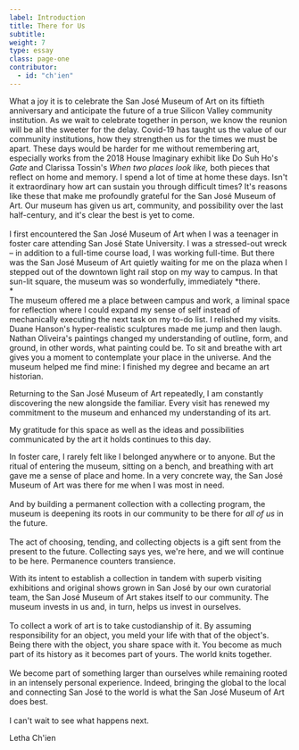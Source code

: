 ```yaml
---
label: Introduction
title: There for Us
subtitle:
weight: 7
type: essay
class: page-one
contributor:
  - id: "ch'ien"
---
```


What a joy it is to celebrate the San José Museum of Art on its fiftieth anniversary and anticipate the future of a true Silicon Valley community institution. As we wait to celebrate together in person, we know the reunion will be all the sweeter for the delay. Covid-19 has taught us the value of our community institutions, how they strengthen us for the times we must be apart. These days would be harder for me without remembering art, especially works from the 2018 House Imaginary exhibit like Do Suh Ho's *Gate* and Clarissa Tossin's *When two places look like,* both pieces that reflect on home and memory. I spend a lot of time at home these days. Isn't it extraordinary how art can sustain you through difficult times? It's reasons like these that make me profoundly grateful for the San José Museum of Art. Our museum has given us art, community, and possibility over the last half-century, and it's clear the best is yet to come.\
\
I first encountered the San José Museum of Art when I was a teenager in foster care attending San José State University. I was a stressed-out wreck – in addition to a full-time course load, I was working full-time. But there was the San José Museum of Art quietly waiting for me on the plaza when I stepped out of the downtown light rail stop on my way to campus. In that sun-lit square, the museum was so wonderfully, immediately *there.\
*\
The museum offered me a place between campus and work, a liminal space for reflection where I could expand my sense of self instead of mechanically executing the next task on my to-do list. I relished my visits. Duane Hanson's hyper-realistic sculptures made me jump and then laugh. Nathan Oliveira's paintings changed my understanding of outline, form, and ground, in other words, what painting could be. To sit and breathe with art gives you a moment to contemplate your place in the universe. And the museum helped me find mine: I finished my degree and became an art historian.

Returning to the San José Museum of Art repeatedly, I am constantly discovering the new alongside the familiar. Every visit has renewed my commitment to the museum and enhanced my understanding of its art.

My gratitude for this space as well as the ideas and possibilities communicated by the art it holds continues to this day.

In foster care, I rarely felt like I belonged anywhere or to anyone. But the ritual of entering the museum, sitting on a bench, and breathing with art gave me a sense of place and home. In a very concrete way, the San José Museum of Art was there for me when I was most in need.\
\
And by building a permanent collection with a collecting program, the museum is deepening its roots in our community to be there for *all of us* in the future.\
\
The act of choosing, tending, and collecting objects is a gift sent from the present to the future. Collecting says yes, we're here, and we will continue to be here. Permanence counters transience.

With its intent to establish a collection in tandem with superb visiting exhibitions and original shows grown in San José by our own curatorial team, the San José Museum of Art stakes itself to our community. The museum invests in us and, in turn, helps us invest in ourselves.\
\
To collect a work of art is to take custodianship of it. By assuming responsibility for an object, you meld your life with that of the object's. Being there with the object, you share space with it. You become as much part of its history as it becomes part of yours. The world knits together.\
\
We become part of something larger than ourselves while remaining rooted in an intensely personal experience. Indeed, bringing the global to the local and connecting San José to the world is what the San José Museum of Art does best.\
\
I can't wait to see what happens next.

Letha Ch'ien
